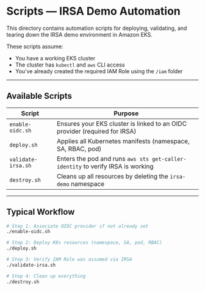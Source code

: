 
# Scripts — IRSA Demo Automation

This directory contains automation scripts for deploying, validating, and tearing down the IRSA demo environment in Amazon EKS.

These scripts assume:
- You have a working EKS cluster
- The cluster has `kubectl` and `aws` CLI access
- You’ve already created the required IAM Role using the `/iam` folder

---

## Available Scripts

| Script | Purpose |
|--------|---------|
| `enable-oidc.sh`       | Ensures your EKS cluster is linked to an OIDC provider (required for IRSA) |
| `deploy.sh`            | Applies all Kubernetes manifests (namespace, SA, RBAC, pod) |
| `validate-irsa.sh`     | Enters the pod and runs `aws sts get-caller-identity` to verify IRSA is working |
| `destroy.sh`           | Cleans up all resources by deleting the `irsa-demo` namespace |

---

## Typical Workflow

```bash
# Step 1: Associate OIDC provider if not already set
./enable-oidc.sh

# Step 2: Deploy K8s resources (namespace, SA, pod, RBAC)
./deploy.sh

# Step 3: Verify IAM Role was assumed via IRSA
./validate-irsa.sh

# Step 4: Clean up everything
./destroy.sh
